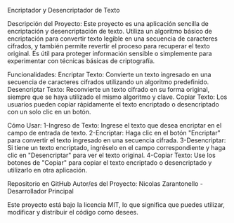Encriptador y Desencriptador de Texto

Descripción del Proyecto:
Este proyecto es una aplicación sencilla de encriptación y desencriptación de texto. Utiliza un algoritmo básico de encriptación para convertir texto legible en una secuencia de caracteres cifrados, y también permite revertir el proceso para recuperar el texto original. Es útil para proteger información sensible o simplemente para experimentar con técnicas básicas de criptografía.

Funcionalidades:
Encriptar Texto: Convierte un texto ingresado en una secuencia de caracteres cifrados utilizando un algoritmo predefinido.
Desencriptar Texto: Reconvierte un texto cifrado en su forma original, siempre que se haya utilizado el mismo algoritmo y clave.
Copiar Texto: Los usuarios pueden copiar rápidamente el texto encriptado o desencriptado con un solo clic en un botón.

Cómo Usar:
1-Ingreso de Texto: Ingrese el texto que desea encriptar en el campo de entrada de texto.
2-Encriptar: Haga clic en el botón "Encriptar" para convertir el texto ingresado en una secuencia cifrada.
3-Desencriptar: Si tiene un texto encriptado, ingréselo en el campo correspondiente y haga clic en "Desencriptar" para ver el texto original.
4-Copiar Texto: Use los botones de "Copiar" para copiar el texto encriptado o desencriptado y utilizarlo en otra aplicación.

Repositorio en GitHub
Autor/es del Proyecto:
Nicolas Zarantonello - Desarrollador Principal

Este proyecto está bajo la licencia MIT, lo que significa que puedes utilizar, modificar y distribuir el código como desees.